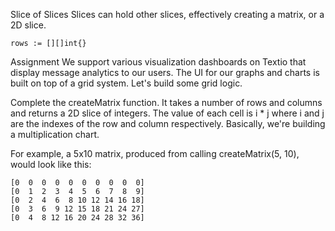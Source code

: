 Slice of Slices
Slices can hold other slices, effectively creating a matrix, or a 2D slice.

```
rows := [][]int{}
```

Assignment
We support various visualization dashboards on Textio that display message analytics to our users. The UI for our graphs and charts is built on top of a grid system. Let's build some grid logic.

Complete the createMatrix function. It takes a number of rows and columns and returns a 2D slice of integers. The value of each cell is i * j where i and j are the indexes of the row and column respectively. Basically, we're building a multiplication chart.

For example, a 5x10 matrix, produced from calling createMatrix(5, 10), would look like this:

```
[0  0  0  0  0  0  0  0  0  0]
[0  1  2  3  4  5  6  7  8  9]
[0  2  4  6  8 10 12 14 16 18]
[0  3  6  9 12 15 18 21 24 27]
[0  4  8 12 16 20 24 28 32 36]
```




